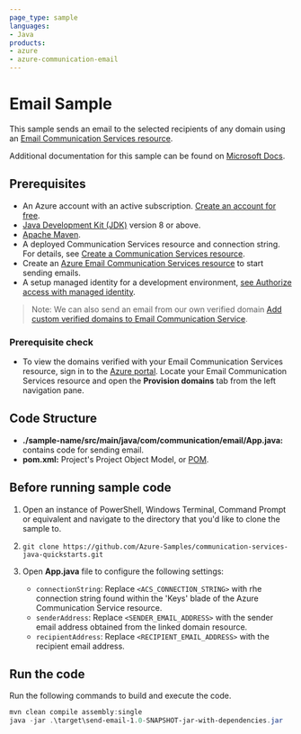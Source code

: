 ```yaml
---
page_type: sample
languages:
- Java
products:
- azure
- azure-communication-email
---
```



# Email Sample

This sample sends an email to the selected recipients of any domain using an [Email Communication Services resource](https://docs.microsoft.com/azure/communication-services/quickstarts/email/create-email-communication-resource).

Additional documentation for this sample can be found on [Microsoft Docs](https://docs.microsoft.com/azure/communication-services/concepts/email/email-overview).

## Prerequisites

- An Azure account with an active subscription. [Create an account for free](https://azure.microsoft.com/free/?WT.mc_id=A261C142F).
- [Java Development Kit (JDK)](https://docs.microsoft.com/azure/developer/java/fundamentals/java-jdk-install) version 8 or above.
- [Apache Maven](https://maven.apache.org/download.cgi).
- A deployed Communication Services resource and connection string. For details, see [Create a Communication Services resource](https://docs.microsoft.com/azure/communication-services/quickstarts/create-communication-resource).
- Create an [Azure Email Communication Services resource](https://docs.microsoft.com/azure/communication-services/quickstarts/email/create-email-communication-resource) to start sending emails.
- A setup managed identity for a development environment, [see Authorize access with managed identity](https://docs.microsoft.com/azure/communication-services/quickstarts/managed-identity-from-cli).

> Note: We can also send an email from our own verified domain [Add custom verified domains to Email Communication Service](https://docs.microsoft.com/azure/communication-services/quickstarts/email/add-custom-verified-domains).

### Prerequisite check

- To view the domains verified with your Email Communication Services resource, sign in to the [Azure portal](https://portal.azure.com/). Locate your Email Communication Services resource and open the **Provision domains** tab from the left navigation pane.

## Code Structure

- **./sample-name/src/main/java/com/communication/email/App.java:** contains code for sending email.
- **pom.xml:** Project's Project Object Model, or [POM](https://maven.apache.org/guides/introduction/introduction-to-the-pom.html).

## Before running sample code

1. Open an instance of PowerShell, Windows Terminal, Command Prompt or equivalent and navigate to the directory that you'd like to clone the sample to.
2. `git clone https://github.com/Azure-Samples/communication-services-java-quickstarts.git`
3. Open **App.java** file to configure the following settings:

   - `connectionString`: Replace `<ACS_CONNECTION_STRING>` with rhe connection string found within the 'Keys' blade of the Azure Communication Service resource.
   - `senderAddress`: Replace `<SENDER_EMAIL_ADDRESS>` with the sender email address obtained from the linked domain resource.
   - `recipientAddress`: Replace `<RECIPIENT_EMAIL_ADDRESS>` with the recipient email address.

## Run the code

Run the following commands to build and execute the code.

```powershell
mvn clean compile assembly:single
java -jar .\target\send-email-1.0-SNAPSHOT-jar-with-dependencies.jar
```
